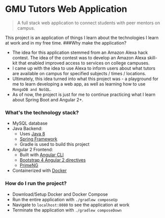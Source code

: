 GMU Tutors Web Application
==========================
> A full stack web application to connect students with peer mentors on campus.

This project is an application of things I learn about the technologies I learn at work and in my free time.
###Why make the application?

- The idea for this application stemmed from an Amazon Alexa hack contest. 
  The idea of the contest was to develop an Amazon Alexa skill-kit that enabled improved access to 
  services on college campuses.
- I came up with the idea to use Alexa to inform users about what tutors are available on campus 
  for specified subjects / times / locations.
- Ultimately, this idea turned into what this project was - a playground for me to learn developing a web app,
  as well as learning how to use `MongoDB and NoSQL`.
- As of now, the project is just for me to continue practicing what I learn about Spring Boot and Angular 2+.
  
### What's the technology stack?

- MySQL database
- Java Backend:
    - Uses [Java 8](http://www.oracle.com/technetwork/java/javase/downloads/jdk8-downloads-2133151.html)
    - [Spring Framework](https://spring.io/)
    - Gradle is used to build this project
- Angular 2 Frontend:
    - Built with [Angular CLI](https://cli.angular.io/)
    - [Bootstrap 4 Angular 2 directives](https://ng-bootstrap.github.io/#/home)
    - [PrimeNG](https://www.primefaces.org/primeng/)
- Containerized with [Docker](https://docs.docker.com/engine/installation/)    

### How do I run the project? 
- Download/Setup Docker and Docker Compose
- Run the entire application with `./gradlew composeUp`
- Navigate to `localhost:8080` to see the application at work
- Terminate the application with `./gradlew composeDown`

